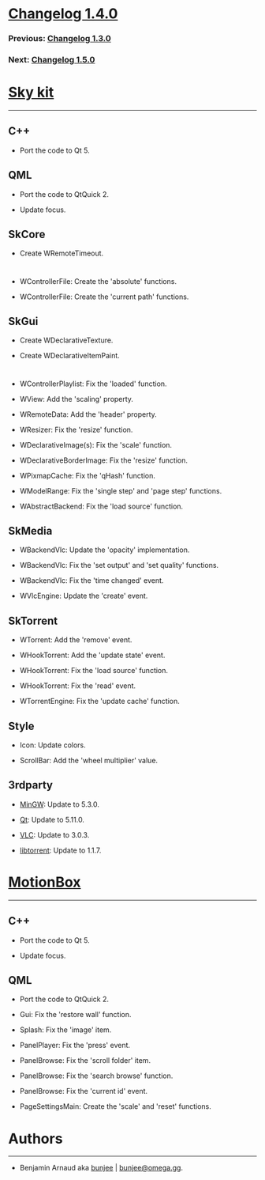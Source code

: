 # [Changelog 1.4.0](https://omega.gg/MotionBox/changes/1.4.0.html)

### Previous: [Changelog 1.3.0](1.3.0.html)

### Next: [Changelog 1.5.0](1.5.0.html)

# [Sky kit](https://omega.gg/Sky)
---

## C++

- Port the code to Qt 5.


## QML

- Port the code to QtQuick 2.

- Update focus.


## SkCore

- Create WRemoteTimeout.

#

- WControllerFile: Create the 'absolute' functions.

- WControllerFile: Create the 'current path' functions.


## SkGui

- Create WDeclarativeTexture.

- Create WDeclarativeItemPaint.

#

- WControllerPlaylist: Fix the 'loaded' function.

- WView: Add the 'scaling' property.

- WRemoteData: Add the 'header' property.

- WResizer: Fix the 'resize' function.

- WDeclarativeImage(s): Fix the 'scale' function.

- WDeclarativeBorderImage: Fix the 'resize' function.

- WPixmapCache: Fix the 'qHash' function.

- WModelRange: Fix the 'single step' and 'page step' functions.

- WAbstractBackend: Fix the 'load source' function.


## SkMedia

- WBackendVlc: Update the 'opacity' implementation.

- WBackendVlc: Fix the 'set output' and 'set quality' functions.

- WBackendVlc: Fix the 'time changed' event.

- WVlcEngine: Update the 'create' event.


## SkTorrent

- WTorrent: Add the 'remove' event.

- WHookTorrent: Add the 'update state' event.

- WHookTorrent: Fix the 'load source' function.

- WHookTorrent: Fix the 'read' event.

- WTorrentEngine: Fix the 'update cache' function.


## Style

- Icon: Update colors.

- ScrollBar: Add the 'wheel multiplier' value.


## 3rdparty

- [MinGW](https://sourceforge.net/projects/mingw): Update to 5.3.0.

- [Qt](https://download.qt.io/official_releases/qt): Update to 5.11.0.

- [VLC](https://github.com/videolan/vlc): Update to 3.0.3.

- [libtorrent](https://github.com/arvidn/libtorrent): Update to 1.1.7.


# [MotionBox](https://omega.gg/MotionBox)
---

## C++

- Port the code to Qt 5.

- Update focus.


## QML

- Port the code to QtQuick 2.

- Gui: Fix the 'restore wall' function.

- Splash: Fix the 'image' item.

- PanelPlayer: Fix the 'press' event.

- PanelBrowse: Fix the 'scroll folder' item.

- PanelBrowse: Fix the 'search browse' function.

- PanelBrowse: Fix the 'current id' event.

- PageSettingsMain: Create the 'scale' and 'reset' functions.


# Authors
---

- Benjamin Arnaud aka [bunjee](https://bunjee.me) | <bunjee@omega.gg>.

